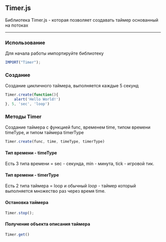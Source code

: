 ## **Timer.js**
Библиотека Timer.js - которая позволяет создавать таймер основанный на потоках
***
### **Использование**
Для начала работы импортируйте библиотеку
```javascript
IMPORT("Timer");
```
### **Создание**
Создание цикличного таймера, выполняется каждые 5 секунд 
```javascript
Timer.create(function(){
	alert('Hello World!')
}, 5, 'sec', 'loop')
```

### **Методы Timer**
Создание таймера с функцией func, временем time, типом времени timeType, и типом таймера timerType
```javascript
Timer.create(func, time, timeType, timerType)
```
#### Тип времени - timeType
Есть 3 типа времени = sec - секунда, min - минута, tick - игровой тик.
#### Тип времени - timerType
Есть 2 типа таймера = loop и обычный
*loop* - таймер который выполняется множество раз через время time.

#### Остановка таймера
```javascript
Timer.stop();
```

#### Получение объекта описания таймера
```javascript
Timer.get()
```



